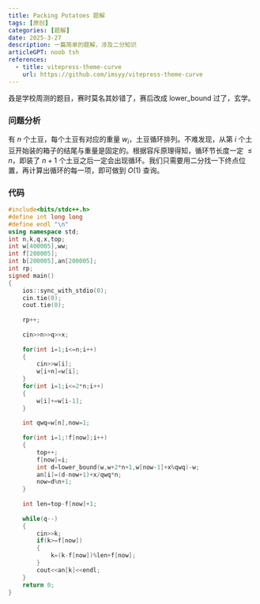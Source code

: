 ```yaml
---
title: Packing Potatoes 题解
tags: [原创]
categories: [题解]
date: 2025-3-27
description: 一篇简单的题解，涉及二分知识
articleGPT: noob tsh
references:
  - title: vitepress-theme-curve
    url: https://github.com/imsyy/vitepress-theme-curve
---
```


叒是学校周测的题目，赛时莫名其妙错了，赛后改成 lower_bound 过了，玄学。   

### 问题分析
有 $n$ 个土豆，每个土豆有对应的重量 $w_i$，土豆循环排列。不难发现，从第 $i$ 个土豆开始装的箱子的结尾与重量是固定的。根据容斥原理得知，循环节长度一定 $\le n$，即装了 $n+1$ 个土豆之后一定会出现循环。我们只需要用二分找一下终点位置，再计算出循环的每一项，即可做到 $O(1)$ 查询。

### 代码
```cpp
#include<bits/stdc++.h>
#define int long long
#define endl "\n"
using namespace std;
int n,k,q,x,top; 
int w[400005],ww;
int f[200005];
int b[200005],an[200005];
int rp;
signed main()
{
	ios::sync_with_stdio(0);
	cin.tie(0);
	cout.tie(0);
	
	rp++;
	
	cin>>n>>q>>x;
	
	for(int i=1;i<=n;i++)
	{
		cin>>w[i];
		w[i+n]=w[i];
	}
	for(int i=1;i<=2*n;i++)
	{
		w[i]+=w[i-1];
	}
	
	int qwq=w[n],now=1;
	
	for(int i=1;!f[now];i++)
	{
		top++;
		f[now]=i;
		int d=lower_bound(w,w+2*n+1,w[now-1]+x%qwq)-w;
		an[i]=(d-now+1)+x/qwq*n;
		now=d%n+1;
	}
	
	int len=top-f[now]+1;
	
	while(q--)
	{
		cin>>k;
		if(k>=f[now])
		{
			k=(k-f[now])%len+f[now];
		}
		cout<<an[k]<<endl;
	}
	return 0;
}
```
